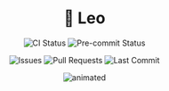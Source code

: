 <div align="center">
    <h1>🦁 Leo</h1>  
  <p>
    <img src="https://img.shields.io/github/actions/workflow/status/tuanlda78202/leo/ci.yaml?branch=main&label=CI&logo=github" alt="CI Status">
    <img src="https://img.shields.io/github/actions/workflow/status/tuanlda78202/leo/pre-commit-checks.yaml?branch=main&label=Pre-commit&logo=pre-commit&logoColor=white" alt="Pre-commit Status">
  </p>
  
  <p>
    <img src="https://img.shields.io/github/issues/tuanlda78202/leo" alt="Issues">
    <img src="https://img.shields.io/github/issues-pr/tuanlda78202/leo" alt="Pull Requests">
    <img src="https://img.shields.io/github/last-commit/tuanlda78202/leo" alt="Last Commit">
  </p>

  <p align="center">
  <img src="https://github.com/user-attachments/assets/4aba100d-04b9-4cfb-90ad-35c03697ae3a" alt="animated" />
  </p>
  
</div>
